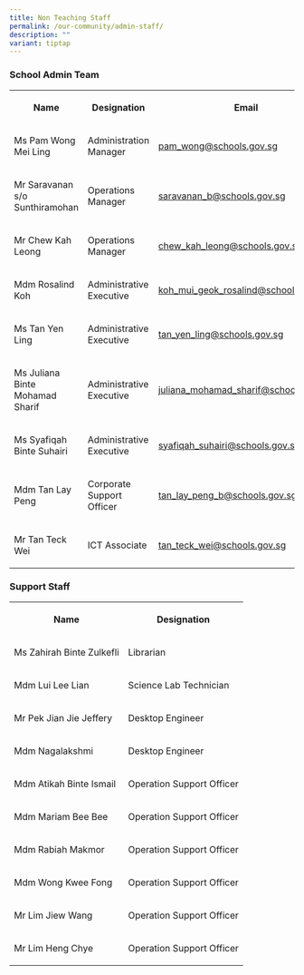 ```yaml
---
title: Non Teaching Staff
permalink: /our-community/admin-staff/
description: ""
variant: tiptap
---
```

<h3><strong>School Admin Team</strong></h3>
<table style="minWidth: 75px">
<colgroup>
<col>
<col>
<col>
</colgroup>
<tbody>
<tr>
<th rowspan="1" colspan="1">
<p>Name</p>
</th>
<th rowspan="1" colspan="1">
<p>Designation</p>
</th>
<th rowspan="1" colspan="1">
<p>Email</p>
</th>
</tr>
<tr>
<td rowspan="1" colspan="1">
<p>Ms Pam Wong Mei Ling</p>
</td>
<td rowspan="1" colspan="1">
<p>Administration Manager</p>
</td>
<td rowspan="1" colspan="1">
<p><a href="mailto:pam_wong@schools.gov.sg" rel="noopener noreferrer nofollow" target="_blank">pam_wong@schools.gov.sg</a>
</p>
</td>
</tr>
<tr>
<td rowspan="1" colspan="1">
<p>Mr Saravanan s/o Sunthiramohan</p>
</td>
<td rowspan="1" colspan="1">
<p>Operations Manager</p>
</td>
<td rowspan="1" colspan="1">
<p><a href="mailto:saravanan_b@schools.gov.sg" rel="noopener noreferrer nofollow" target="_blank">saravanan_b@schools.gov.sg</a>
</p>
</td>
</tr>
<tr>
<td rowspan="1" colspan="1">
<p>Mr Chew Kah Leong</p>
</td>
<td rowspan="1" colspan="1">
<p>Operations Manager</p>
</td>
<td rowspan="1" colspan="1">
<p><a href="mailto:chew_kah_leong@schools.gov.sg" rel="noopener noreferrer nofollow" target="_blank">chew_kah_leong@schools.gov.sg</a>
</p>
</td>
</tr>
<tr>
<td rowspan="1" colspan="1">
<p>Mdm Rosalind Koh</p>
</td>
<td rowspan="1" colspan="1">
<p>Administrative Executive</p>
</td>
<td rowspan="1" colspan="1">
<p><a href="mailto:koh_mui_geok_rosalind@schools.gov.sg" rel="noopener noreferrer nofollow" target="_blank">koh_mui_geok_rosalind@schools.gov.sg</a>
</p>
</td>
</tr>
<tr>
<td rowspan="1" colspan="1">
<p>Ms Tan Yen Ling</p>
</td>
<td rowspan="1" colspan="1">
<p>Administrative Executive</p>
</td>
<td rowspan="1" colspan="1">
<p><a href="mailto:tan_yen_ling@schools.gov.sg" rel="noopener noreferrer nofollow" target="_blank">tan_yen_ling@schools.gov.sg</a>
</p>
</td>
</tr>
<tr>
<td rowspan="1" colspan="1">
<p>Ms Juliana Binte Mohamad Sharif</p>
</td>
<td rowspan="1" colspan="1">
<p>Administrative Executive</p>
</td>
<td rowspan="1" colspan="1">
<p><a href="mailto:juliana_mohamad_sharif@schools.gov.sg" rel="noopener noreferrer nofollow" target="_blank">juliana_mohamad_sharif@schools.gov.sg</a>
</p>
</td>
</tr>
<tr>
<td rowspan="1" colspan="1">
<p>Ms Syafiqah Binte Suhairi</p>
</td>
<td rowspan="1" colspan="1">
<p>Administrative Executive</p>
</td>
<td rowspan="1" colspan="1">
<p><a href="mailto:syafiqah_suhairi@schools.gov.sg" rel="noopener noreferrer nofollow" target="_blank">syafiqah_suhairi@schools.gov.sg</a>
</p>
</td>
</tr>
<tr>
<td rowspan="1" colspan="1">
<p>Mdm Tan Lay Peng</p>
</td>
<td rowspan="1" colspan="1">
<p>Corporate Support Officer</p>
</td>
<td rowspan="1" colspan="1">
<p><a href="mailto:tan_lay_peng_b@schools.gov.sg" rel="noopener noreferrer nofollow" target="_blank">tan_lay_peng_b@schools.gov.sg</a>
</p>
</td>
</tr>
<tr>
<td rowspan="1" colspan="1">
<p>Mr Tan Teck Wei</p>
</td>
<td rowspan="1" colspan="1">
<p>ICT Associate</p>
</td>
<td rowspan="1" colspan="1">
<p><a href="mailto:tan_teck_wei@schools.gov.sg" rel="noopener noreferrer nofollow" target="_blank">tan_teck_wei@schools.gov.sg</a>
</p>
</td>
</tr>
</tbody>
</table>
<h3><strong>Support Staff</strong></h3>
<table style="minWidth: 50px">
<colgroup>
<col>
<col>
</colgroup>
<tbody>
<tr>
<th rowspan="1" colspan="1">
<p>Name</p>
</th>
<th rowspan="1" colspan="1">
<p>Designation</p>
</th>
</tr>
<tr>
<td rowspan="1" colspan="1">
<p>Ms Zahirah Binte Zulkefli</p>
</td>
<td rowspan="1" colspan="1">
<p>Librarian</p>
</td>
</tr>
<tr>
<td rowspan="1" colspan="1">
<p>Mdm Lui Lee Lian</p>
</td>
<td rowspan="1" colspan="1">
<p>Science Lab Technician</p>
</td>
</tr>
<tr>
<td rowspan="1" colspan="1">
<p>Mr Pek Jian Jie Jeffery</p>
</td>
<td rowspan="1" colspan="1">
<p>Desktop Engineer</p>
</td>
</tr>
<tr>
<td rowspan="1" colspan="1">
<p>Mdm Nagalakshmi</p>
</td>
<td rowspan="1" colspan="1">
<p>Desktop Engineer</p>
</td>
</tr>
<tr>
<td rowspan="1" colspan="1">
<p>Mdm Atikah Binte Ismail</p>
</td>
<td rowspan="1" colspan="1">
<p>Operation Support Officer</p>
</td>
</tr>
<tr>
<td rowspan="1" colspan="1">
<p>Mdm Mariam Bee Bee</p>
</td>
<td rowspan="1" colspan="1">
<p>Operation Support Officer</p>
</td>
</tr>
<tr>
<td rowspan="1" colspan="1">
<p>Mdm Rabiah Makmor</p>
</td>
<td rowspan="1" colspan="1">
<p>Operation Support Officer</p>
</td>
</tr>
<tr>
<td rowspan="1" colspan="1">
<p>Mdm Wong Kwee Fong</p>
</td>
<td rowspan="1" colspan="1">
<p>Operation Support Officer</p>
</td>
</tr>
<tr>
<td rowspan="1" colspan="1">
<p>Mr Lim Jiew Wang</p>
</td>
<td rowspan="1" colspan="1">
<p>Operation Support Officer</p>
</td>
</tr>
<tr>
<td rowspan="1" colspan="1">
<p>Mr Lim Heng Chye</p>
</td>
<td rowspan="1" colspan="1">
<p>Operation Support Officer</p>
</td>
</tr>
</tbody>
</table>
<p></p>